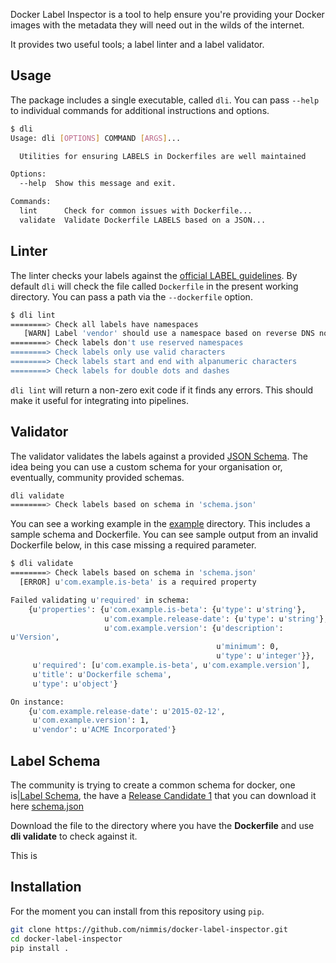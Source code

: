 Docker Label Inspector is a tool to help ensure you're providing your
Docker images with the metadata they will need out in the wilds of the
internet.

It provides two useful tools; a label linter and a label validator.


## Usage

The package includes a single executable, called `dli`. You can pass
`--help` to individual commands for additional instructions and options.

```bash
$ dli
Usage: dli [OPTIONS] COMMAND [ARGS]...

  Utilities for ensuring LABELS in Dockerfiles are well maintained

Options:
  --help  Show this message and exit.

Commands:
  lint      Check for common issues with Dockerfile...
  validate  Validate Dockerfile LABELS based on a JSON...
```

## Linter

The linter checks your labels against the [official LABEL
guidelines](http://docs.docker.com/engine/userguide/labels-custom-metadata/).
By default `dli` will check the file called `Dockerfile` in the present
working directory. You can pass a path via the `--dockerfile` option.

```bash
$ dli lint
========> Check all labels have namespaces
   [WARN] Label 'vendor' should use a namespace based on reverse DNS notation
========> Check labels don't use reserved namespaces
========> Check labels only use valid characters
========> Check labels start and end with alpanumeric characters
========> Check labels for double dots and dashes
```

`dli lint` will return a non-zero exit code if it finds any errors. This
should make it useful for integrating into pipelines.

## Validator

The validator validates the labels against a provided [JSON
Schema](http://json-schema.org/). The idea being you can use a custom
schema for your organisation or, eventually, community provided schemas.

```bash
dli validate
========> Check labels based on schema in 'schema.json'
```

You can see a working example in the [example](example) directory. This
includes a sample schema and Dockerfile. You can see sample output from
an invalid Dockerfile below, in this case missing a required parameter.

```bash
$ dli validate
========> Check labels based on schema in 'schema.json'
  [ERROR] u'com.example.is-beta' is a required property

Failed validating u'required' in schema:
    {u'properties': {u'com.example.is-beta': {u'type': u'string'},
                     u'com.example.release-date': {u'type': u'string'},
                     u'com.example.version': {u'description':
u'Version',
                                              u'minimum': 0,
                                              u'type': u'integer'}},
     u'required': [u'com.example.is-beta', u'com.example.version'],
     u'title': u'Dockerfile schema',
     u'type': u'object'}

On instance:
    {u'com.example.release-date': u'2015-02-12',
     u'com.example.version': 1,
     u'vendor': u'ACME Incorporated'}
```

## Label Schema

The community is trying to create a common schema for docker, one is|[Label Schema](http://label-schema.org/), the have a [Release Candidate 1](http://label-schema.org/rc1/) that you can download it here [schema.json](https://raw.githubusercontent.com/nimmis/docker-label-inspector/master/example/schema.json)

Download the file to the directory where you have the **Dockerfile** and use **dli validate** to check against it.

This is 

## Installation

For the moment you can install from this repository using `pip`.

```bash
git clone https://github.com/nimmis/docker-label-inspector.git
cd docker-label-inspector
pip install .
```
